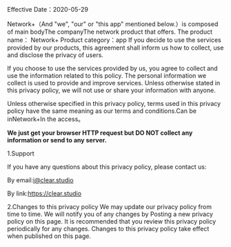 Effective Date：2020-05-29

Network+（And "we", "our" or "this app" mentioned below.）is composed of main bodyThe companyThe network product that offers.
The product name： Network+
Product category：app
If you decide to use the services provided by our products, this agreement shall inform us how to collect, use and disclose the privacy of users.

If you choose to use the services provided by us, you agree to collect and use the information related to this policy. The personal information we collect is used to provide and improve services. Unless otherwise stated in this privacy policy, we will not use or share your information with anyone.

Unless otherwise specified in this privacy policy, terms used in this privacy policy have the same meaning as our terms and conditions.Can be inNetwork+In the access。


**We just get your browser HTTP request but DO NOT collect any information or send to any server.**


1.Support


If you have any questions about this privacy policy, please contact us:

By email:i@clear.studio

By link:https://clear.studio

2.Changes to this privacy policy
We may update our privacy policy from time to time. We will notify you of any changes by Posting a new privacy policy on this page.
It is recommended that you review this privacy policy periodically for any changes. Changes to this privacy policy take effect when published on this page.
